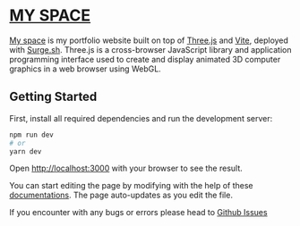 # [MY SPACE](http://skillful-example.surge.sh/)

[My space](http://skillful-example.surge.sh/) is my portfolio website built on top of [Three.js](https://threejs.org/) and [Vite](https://vitejs.dev/), deployed with [Surge.sh](https://surge.sh/). Three.js is a cross-browser JavaScript library and application programming interface used to create and display animated 3D computer graphics in a web browser using WebGL.

## Getting Started

First, install all required dependencies and run the development server:

```bash
npm run dev
# or
yarn dev
```

Open [http://localhost:3000](http://localhost:3000) with your browser to see the result.

You can start editing the page by modifying with the help of these [documentations](https://threejs.org/docs/). The page auto-updates as you edit the file.

If you encounter with any bugs or errors please head to [Github Issues]()

